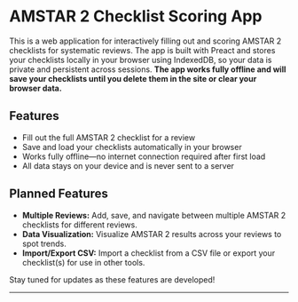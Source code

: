 # AMSTAR 2 Checklist Scoring App

This is a web application for interactively filling out and scoring AMSTAR 2 checklists for systematic reviews. The app is built with Preact and stores your checklists locally in your browser using IndexedDB, so your data is private and persistent across sessions. **The app works fully offline and will save your checklists until you delete them in the site or clear your browser data.**

## Features

- Fill out the full AMSTAR 2 checklist for a review
- Save and load your checklists automatically in your browser
- Works fully offline—no internet connection required after first load
- All data stays on your device and is never sent to a server

## Planned Features

- **Multiple Reviews:** Add, save, and navigate between multiple AMSTAR 2 checklists for different reviews.
- **Data Visualization:** Visualize AMSTAR 2 results across your reviews to spot trends.
- **Import/Export CSV:** Import a checklist from a CSV file or export your checklist(s) for use in other tools.

Stay tuned for updates as these features are developed!

---
